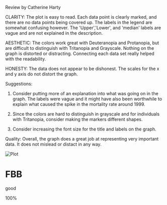 Review by Catherine Harty

CLARITY: The plot is easy to read. Each data point is clearly marked, and there are no data points being covered up. 
The labels in the legend are somewhat confusing however. The 'Upper','Lower', and 'median' labels are vague and are not explained in the description.

AESTHETIC: The colors work great with Deuteranopia and Protanopia, but are difficult to distinguish with Tritanopia and Grayscale.
Nothing on the graph is distorted or distracting. Connecting each data set really helped with the readability. 

HONESTY: The data does not appear to be dishonest. The scales for the x and y axis do not distort the graph.

Suggestions:
1) Consider putting more of an explanation into what was going on in the graph. The labels were vague and it might have 
also been worthwhile to explain what caused the spike in the mortality rate around 1999.

2) Since the colors are hard to distinguish in grayscale and for individuals with Tritanopia, consider making the markers different shapes.

3) Consider increasing the font size for the title and labels on the graph. 

Quality: Overall, the graph does a great job at representing very important data. It does not mislead or distact in any way.

![Plot](https://raw.githubusercontent.com/vicaleram/DSPS_VRamirez/master/HW8/Homework8dsps.png)

# FBB 

good

100%
